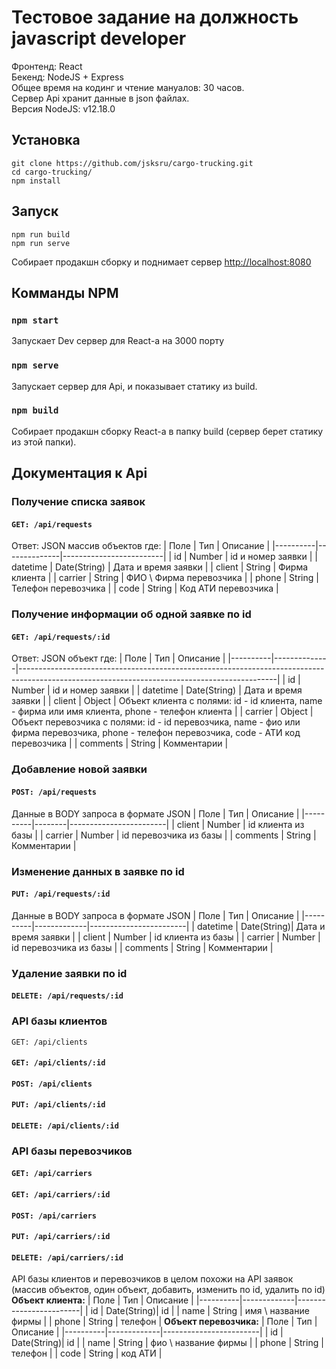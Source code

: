 # Тестовое задание на должность javascript developer
Фронтенд: React\
Бекенд: NodeJS + Express\
Общее время на кодинг и чтение мануалов: 30 часов.\
Сервер Api хранит данные в json файлах.\
Версия NodeJS: v12.18.0

## Установка
```
git clone https://github.com/jsksru/cargo-trucking.git
cd cargo-trucking/
npm install
```
## Запуск
```
npm run build
npm run serve
```
Собирает продакшн сборку и поднимает сервер
[http://localhost:8080](http://localhost:8080)

## Комманды NPM
### `npm start`
Запускает Dev сервер для React-а на 3000 порту
### `npm serve`
Запускает сервер для Api, и показывает статику из build.
### `npm build`
Собирает продакшн сборку React-а в папку build (сервер берет статику из этой папки).

## Документация к Api
### Получение списка заявок
#### ```GET: /api/requests```
Ответ: JSON массив объектов где:
| Поле     | Тип          | Описание                |
|----------|--------------|-------------------------|
| id       | Number       | id и номер заявки       |
| datetime | Date(String) | Дата и время заявки     |
| client   | String       | Фирма клиента           |
| carrier  | String       | ФИО \ Фирма перевозчика |
| phone    | String       | Телефон перевозчика     |
| code     | String       | Код АТИ перевозчика     |
### Получение информации об одной заявке по id
#### ```GET: /api/requests/:id```
Ответ: JSON объект где:
| Поле     | Тип          | Описание                                                                                                                                     |
|----------|--------------|----------------------------------------------------------------------------------------------------------------------------------------------|
| id       | Number       | id и номер заявки                                                                                                                            |
| datetime | Date(String) | Дата и время заявки                                                                                                                          |
| client   | Object       | Объект клиента с полями: id - id клиента, name - фирма или имя клиента, phone - телефон клиента                                              |
| carrier  | Object       | Объект перевозчика с полями: id - id перевозчика, name - фио или фирма перевозчика, phone - телефон перевозчика, code - АТИ код перевозчика  |
| comments | String       | Комментарии                                                                                                                                  |
### Добавление новой заявки
#### ```POST: /api/requests```
Данные в BODY запроса в формате JSON
| Поле     | Тип    | Описание               |
|----------|--------|------------------------|
| client   | Number | id клиента из базы     |
| carrier  | Number | id перевозчика из базы |
| comments | String | Комментарии            |
### Изменение данных в заявке по id
#### ```PUT: /api/requests/:id```
Данные в BODY запроса в формате JSON
| Поле     | Тип         | Описание               |
|----------|-------------|------------------------|
| datetime | Date(String)| Дата и время заявки    |
| client   | Number      | id клиента из базы     |
| carrier  | Number      | id перевозчика из базы |
| comments | String      | Комментарии            |
### Удаление заявки по id
#### ```DELETE: /api/requests/:id```

### API базы клиентов
`GET: /api/clients`
#### ```GET: /api/clients/:id```
#### ```POST: /api/clients```
#### ```PUT: /api/clients/:id```
#### ```DELETE: /api/clients/:id```
### API базы перевозчиков
#### ```GET: /api/carriers```
#### ```GET: /api/carriers/:id```
#### ```POST: /api/carriers```
#### ```PUT: /api/carriers/:id```
#### ```DELETE: /api/carriers/:id```
API базы клиентов и перевозчиков в целом похожи на API заявок  
(массив объектов, один объект, добавить, изменить по id, удалить по id)  
**Объект клиента:**
| Поле     | Тип         | Описание               |
|----------|-------------|------------------------|
| id       | Date(String)| id                     |
| name     | String      | имя \ название фирмы   |
| phone    | String      | телефон                |
**Объект перевозчика:**
| Поле     | Тип         | Описание               |
|----------|-------------|------------------------|
| id       | Date(String)| id                     |
| name     | String      | фио \ название фирмы   |
| phone    | String      | телефон                |
| code     | String      | код АТИ                |
